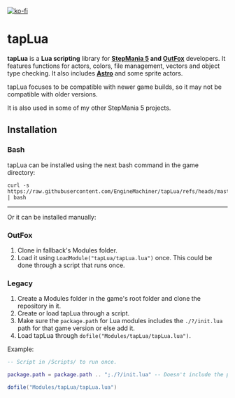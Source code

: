 [![ko-fi](https://ko-fi.com/img/githubbutton_sm.svg)](https://ko-fi.com/W7W32691S)

# tapLua

**tapLua** is a **Lua scripting** library for **[StepMania 5](https://github.com/stepmania/stepmania) and [OutFox](https://github.com/TeamRizu/OutFox)** developers.
It features functions for actors, colors, file management, vectors and object type checking. It also includes [**Astro**](https://github.com/EngineMachiner/Astro) and some sprite actors.

tapLua focuses to be compatible with newer game builds, so it may not be compatible with older versions.

It is also used in some of my other StepMania 5 projects.

## Installation

### Bash

tapLua can be installed using the next bash command in the game directory:
```console
curl -s https://raw.githubusercontent.com/EngineMachiner/tapLua/refs/heads/master/tapLua.sh | bash
```
---

Or it can be installed manually:

### OutFox

  1. Clone in fallback's Modules folder.
  2. Load it using `LoadModule("tapLua/tapLua.lua")` once. This could be done through a script that runs once.

### Legacy

  1. Create a Modules folder in the game's root folder and clone the repository in it.
  2. Create or load tapLua through a script.
  3. Make sure the `package.path` for Lua modules includes the `./?/init.lua` path for that game version or else add it.
  4. Load tapLua through `dofile("Modules/tapLua/tapLua.lua")`.

  Example:
  ```lua
  -- Script in /Scripts/ to run once.

  package.path = package.path .. ";./?/init.lua" -- Doesn't include the path.

  dofile("Modules/tapLua/tapLua.lua")
  ```

